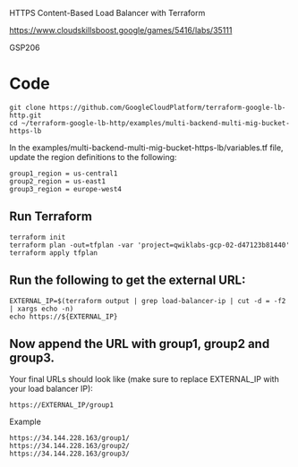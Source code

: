 HTTPS Content-Based Load Balancer with Terraform

https://www.cloudskillsboost.google/games/5416/labs/35111

GSP206

# Code
```
git clone https://github.com/GoogleCloudPlatform/terraform-google-lb-http.git
cd ~/terraform-google-lb-http/examples/multi-backend-multi-mig-bucket-https-lb
```

In the examples/multi-backend-multi-mig-bucket-https-lb/variables.tf file, update the region definitions to the following:
```
group1_region = us-central1
group2_region = us-east1
group3_region = europe-west4
```

## Run Terraform
```
terraform init
terraform plan -out=tfplan -var 'project=qwiklabs-gcp-02-d47123b81440'
terraform apply tfplan
```

## Run the following to get the external URL:
```
EXTERNAL_IP=$(terraform output | grep load-balancer-ip | cut -d = -f2 | xargs echo -n)
echo https://${EXTERNAL_IP}
```


## Now append the URL with group1, group2 and group3.
Your final URLs should look like (make sure to replace EXTERNAL_IP with your load balancer IP):
```
https://EXTERNAL_IP/group1
```

Example
```
https://34.144.228.163/group1/
https://34.144.228.163/group2/
https://34.144.228.163/group3/
```